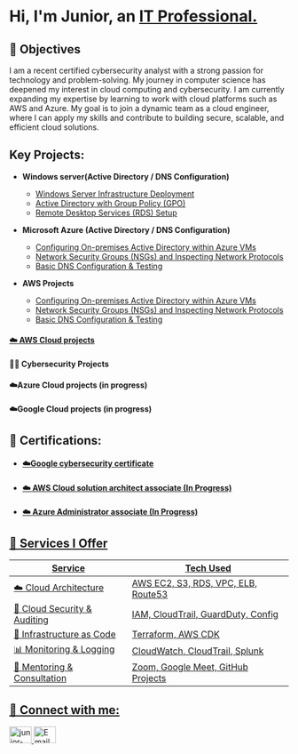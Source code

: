 <h1>Hi, I'm Junior, an <a href="https://linkedin.com/in/evan-yearwood/">IT Professional.</a></h1>

<h2>🎯 Objectives </h2>
I am a recent certified cybersecurity analyst with a strong passion for technology and problem-solving. My journey in computer science has deepened my interest in cloud computing and cybersecurity. I am currently expanding my expertise by learning to work with cloud platforms such as AWS and Azure. My goal is to join a dynamic team as a cloud engineer, where I can apply my skills and contribute to building secure, scalable, and efficient cloud solutions.   

<h2> Key Projects:</h2>

- <b>Windows server(Active Directory / DNS Configuration) </b>
  - [Windows Server Infrastructure Deployment](https://github.com/Juniorklb/windows-server) 
  - [Active Directory with Group Policy (GPO)]()
  - [Remote Desktop Services (RDS) Setup]()

- <b>Microsoft Azure (Active Directory / DNS Configuration)</b>
  - [Configuring On-premises Active Directory within Azure VMs](https://github.com/Juniorklb/Active-directory)
  - [Network Security Groups (NSGs) and Inspecting Network Protocols](https://github.com/EvanHYearwood/azure-network-protocols) 
  - [Basic DNS Configuration & Testing](https://github.com/EvanHYearwood/dns-config) 


- <b>AWS Projects </b>
  - [Configuring On-premises Active Directory within Azure VMs](https://github.com/Juniorklb/Active-directory)
  - [Network Security Groups (NSGs) and Inspecting Network Protocols](https://github.com/EvanHYearwood/azure-network-protocols) 
  - [Basic DNS Configuration & Testing](https://github.com/EvanHYearwood/dns-config) 
  
<h4><a href="https://github.com/Juniorklb/AWS-Cloud-projects">☁️ AWS Cloud projects</h4> 

<h4><a "href="https://github.com/Juniorklb/Cybersecurity-projects-">👨‍💻 Cybersecurity Projects</h4>

<h4><a "href="https://github.com/Juniorklb/Azure-projects">☁️Azure Cloud projects (in progress) </h4>

<h4><a "href="https://github.com/Juniorklb/Google-cloud-projects">☁️Google Cloud projects (in progress)</h4> 


<h2>📜 Certifications:</h2>

- <h4><a href="https://www.coursera.org/account/accomplishments/professional-cert/SKOVKYASX5V5">☁️Google cybersecurity certificate</h4>
- <h4>☁️ AWS Cloud solution architect associate (In Progress)</h4>
- <h4>☁️ Azure Administrator associate (In Progress)</h4>

## 💼 Services I Offer

| Service                         | Tech Used                                  |
|--------------------------------|--------------------------------------------|
| ☁️ Cloud Architecture          | AWS EC2, S3, RDS, VPC, ELB, Route53         |
| 🔐 Cloud Security & Auditing   | IAM, CloudTrail, GuardDuty, Config          |
| 🧾 Infrastructure as Code      | Terraform, AWS CDK                         |
| 📊 Monitoring & Logging        | CloudWatch, CloudTrail, Splunk             |
| 👥 Mentoring & Consultation    | Zoom, Google Meet, GitHub Projects         |






  
</b>
<h2>👥 Connect with me:</h2>

<p align="left">
  <a href="https://www.linkedin.com/in/junior-kalomba-10002a18a/" target="_blank">
    <img src="https://raw.githubusercontent.com/rahuldkjain/github-profile-readme-generator/master/src/images/icons/Social/linked-in-alt.svg" alt="junior-kalomba-10002a18a" height="30" width="40"/>  
    
  </a>
  <a href="mailto:jrkalomba@gmail.com" target="_blank">
  <img  src="https://upload.wikimedia.org/wikipedia/commons/4/4e/Mail_%28iOS%29.svg" alt="Email" height="30" width="40"/>
</a>
</p>



[linkedin]: https://linkedin.com/in/Juniorkalomba



